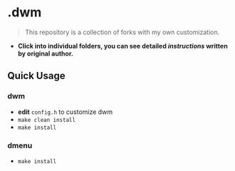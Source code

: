 # .dwm

> This repository is a collection of forks with my own customization.
- **Click into individual folders, you can see detailed *instructions* written by original author.**

## Quick Usage
### dwm
- **edit** `config.h` to customize dwm
- `make clean install`
- `make install`

### dmenu
- `make install`
